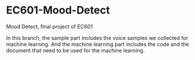 # EC601-Mood-Detect
Mood Detect, final project of EC601

In this branch, the sample part includes the voice samples we collected for machine learning. And the machine learning part includes the code and the document that need to be used for the machine learning.
